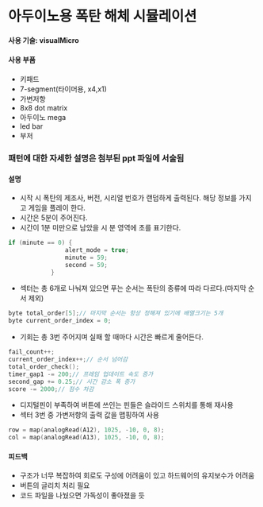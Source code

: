 # 아두이노용 폭탄 해체 시뮬레이션

#### 사용 기술: visualMicro
#### 사용 부품
- 키패드
- 7-segment(타이머용, x4,x1)
- 가변저항
- 8x8 dot matrix
- 아두이노 mega
- led bar
- 부저
### 패턴에 대한 자세한 설명은 첨부된 ppt 파일에 서술됨
#### 설명
- 시작 시 폭탄의 제조사, 버전, 시리얼 번호가 랜덤하게 출력된다. 해당 정보를 가지고 게임을 플레이 한다.
- 시간은 5분이 주어진다.
- 시간이 1분 미만으로 남았을 시 분 영역에 초를 표기한다.
```C++
if (minute == 0) {
				alert_mode = true;
				minute = 59;
				second = 59;
			}
```
- 섹터는 총 6개로 나눠져 있으면 푸는 순서는 폭탄의 종류에 따라 다르다.(마지막 순서 제외)
```C++
byte total_order[5];// 마지막 순서는 항상 정해져 있기에 배열크기는 5개
byte current_order_index = 0;
```
- 기회는 총 3번 주어지며 실패 할 때마다 시간은 빠르게 줄어든다.
```C++
fail_count++;
current_order_index++;// 순서 넘어감
total_order_check();
timer_gap1 -= 200;// 프레임 업데이트 속도 증가
second_gap += 0.25;// 시간 감소 폭 증가
score -= 2000;// 점수 차감
```
- 디지털핀이 부족하여 버튼에 쓰인는 핀들은 슬라이드 스위치를 통해 재사용
- 섹터 3번 중 가변저항의 출력 값을 맵핑하여 사용
```C++
row = map(analogRead(A12), 1025, -10, 0, 8);
col = map(analogRead(A13), 1025, -10, 0, 8);
```


#### 피드백
- 구조가 너무 복잡하여 회로도 구성에 어려움이 있고 하드웨어의 유지보수가 어려움
- 버튼의 글리치 처리 필요
- 코드 파일을 나눴으면 가독성이 좋아졌을 듯
